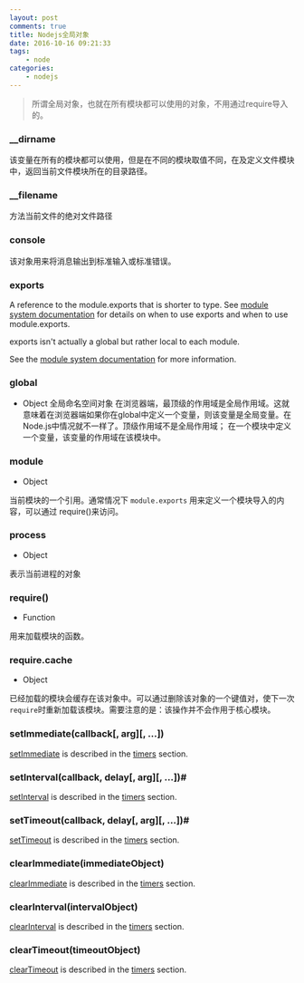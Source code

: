 ```yaml
---
layout: post
comments: true
title: Nodejs全局对象
date: 2016-10-16 09:21:33
tags:
    - node
categories:
    - nodejs
---
```


> 所谓全局对象，也就在所有模块都可以使用的对象，不用通过require导入的。

### __dirname

该变量在所有的模块都可以使用，但是在不同的模块取值不同，在及定义文件模块中，返回当前文件模块所在的目录路径。

### __filename

方法当前文件的绝对文件路径

<!-- more -->

### console

该对象用来将消息输出到标准输入或标准错误。

### exports

A reference to the module.exports that is shorter to type. See [module system documentation](https://nodejs.org/api/modules.html) for details on when to use exports and when to use module.exports.

exports isn't actually a global but rather local to each module.

See the [module system documentation](https://nodejs.org/api/modules.html) for more information.


### global

 - Object 全局命名空间对象
在浏览器端，最顶级的作用域是全局作用域。这就意味着在浏览器端如果你在global中定义一个变量，则该变量是全局变量。在Node.js中情况就不一样了。顶级作用域不是全局作用域； 在一个模块中定义一个变量，该变量的作用域在该模块中。

### module

 - Object

当前模块的一个引用。通常情况下 `module.exports` 用来定义一个模块导入的内容，可以通过 require()来访问。

### process

 - Object

表示当前进程的对象

### require()

 - Function

用来加载模块的函数。

### require.cache

 - Object

已经加载的模块会缓存在该对象中。可以通过删除该对象的一个键值对，使下一次`require`时重新加载该模块。需要注意的是：该操作并不会作用于核心模块。

### setImmediate(callback[, arg][, ...])

[setImmediate](https://nodejs.org/api/timers.html#timers_setimmediate_callback_arg) is described in the [timers](https://nodejs.org/api/timers.html) section.

### setInterval(callback, delay[, arg][, ...])#

[setInterval](https://nodejs.org/api/timers.html#timers_setinterval_callback_delay_arg) is described in the [timers](https://nodejs.org/api/timers.html) section.

### setTimeout(callback, delay[, arg][, ...])#

[setTimeout](https://nodejs.org/api/timers.html#timers_settimeout_callback_delay_arg) is described in the [timers](https://nodejs.org/api/timers.html) section.

### clearImmediate(immediateObject)

[clearImmediate](https://nodejs.org/api/timers.html#timers_clearimmediate_immediateobject) is described in the [timers](https://nodejs.org/api/timers.html)  section.

### clearInterval(intervalObject)

[clearInterval](https://nodejs.org/api/timers.html#timers_clearinterval_intervalobject) is described in the [timers](https://nodejs.org/api/timers.html)  section.

### clearTimeout(timeoutObject)

[clearTimeout](https://nodejs.org/api/timers.html#timers_cleartimeout_timeoutobject) is described in the [timers](https://nodejs.org/api/timers.html)  section.

                        
                    
                    
                    